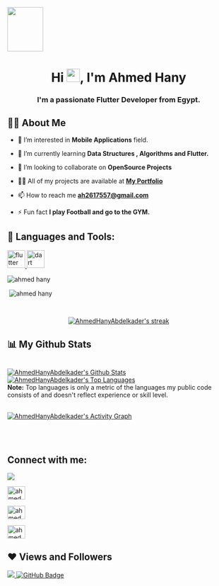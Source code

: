 
<a href="#"><img width="40%" height="100" src="https://cdn-icons.flaticon.com/png/512/534/premium/534621.png?token=exp=1634579694~hmac=c916c27c0472f9cb2dee651bcd2756fc" height="175px"/></a>

<h1 align="center">Hi <img src="https://raw.githubusercontent.com/MartinHeinz/MartinHeinz/master/wave.gif" width="30px">, I'm Ahmed Hany</h1>
<h3 align="center">I'm a passionate Flutter Developer from Egypt.</h3>


## 🙋‍♂️ About Me

- 👀 I’m interested in **Mobile Applications** field.

- 🌱 I’m currently learning **Data Structures , Algorithms and Flutter.**

- 👯 I’m looking to collaborate on **OpenSource Projects**

- 👨‍💻 All of my projects are available at **[My Portfolio](https://github.com/AhmedHanyAbdelkader?tab=repositories)**

- 📫 How to reach me **ah2617557@gmail.com**

- ⚡ Fun fact **I play Football and go to the GYM.**

## 🚀 Languages and Tools:

<p align="left">
  <a href="https://flutter.dev/" target="_blank"> <img src="https://iconape.com/wp-content/files/yb/61798/png/flutter-logo.png" alt="flutter" width="40" height="40"/> </a>
  <a href="https://dart.dev/" target="_blank"> <img src="https://iconape.com/wp-content/files/vp/55059/png/dart.png" alt="dart" width="40" height="40"/> </a> 
  </p>

<p>
  <img align="center" src="https://github-readme-stats.vercel.app/api/top-langs?username=AhmedHanyAbdelkader&show_icons=true&locale=en&layout=compact" alt="ahmed hany"  />

 &nbsp;<img align="center" src="https://github-readme-stats.vercel.app/api?username=AhmedHanyAbdelkader&show_icons=true&locale=en" alt="ahmed hany" /></p>




  
</p>

<!-- [![React Badge](https://img.shields.io/badge/-React-61DBFB?style=for-the-badge&labelColor=black&logo=react&logoColor=61DBFB)](#)  [![Javascript Badge](https://img.shields.io/badge/-Javascript-F0DB4F?style=for-the-badge&labelColor=black&logo=javascript&logoColor=F0DB4F)](#) [![Typescript Badge](https://img.shields.io/badge/-Typescript-007acc?style=for-the-badge&labelColor=black&logo=typescript&logoColor=007acc)](#) [![Nodejs Badge](https://img.shields.io/badge/-Nodejs-3C873A?style=for-the-badge&labelColor=black&logo=node.js&logoColor=3C873A)](#) [![GraphQL Badge](https://img.shields.io/badge/-GraphQl-e535ab?style=for-the-badge&labelColor=black&logo=node.js&logoColor=e535ab)](#) -->
<br/>

<p align="center">
    <a href="https://github.com/AhmedHanyAbdelkader/github-readme-streak-stats">
        <img align="center" title="🔥 Get streak stats for your profile at git.io/streak-stats" alt="AhmedHanyAbdelkader's streak" src="https://github-readme-streak-stats.herokuapp.com/?user=AhmedHanyAbdelkader&theme=black-ice&hide_border=true&stroke=0000&background=060A0CD0"/>
    </a>
</p>


## 📊 My Github Stats

  <br/>
    <a href="https://github.com/AhmedHanyAbdelkader/github-readme-stats"><img alt="AhmedHanyAbdelkader's Github Stats" src="https://github-readme-stats.vercel.app/api?username=AhmedHanyAbdelkader&show_icons=true&count_private=true&theme=react&hide_border=true&bg_color=0D1117" /></a>
  <a href="https://github.com/AhmedHanyAbdelkader/github-readme-stats"><img alt="AhmedHanyAbdelkader's Top Languages" src="https://github-readme-stats.vercel.app/api/top-langs/?username=AhmedHanyAbdelkader&langs_count=8&count_private=true&layout=compact&theme=react&hide_border=true&bg_color=0D1117" /></a>
  <br/>
  <b>Note:</b> Top languages is only a metric of the languages my public code consists of and doesn't reflect experience or skill level.


<br/>
<br/>

<a href="https://github.com/AhmedHanyAbdelkader/github-readme-activity-graph"><img alt="AhmedHanyAbdelkader's Activity Graph" src="https://activity-graph.herokuapp.com/graph?username=AhmedHanyAbdelkader&bg_color=0D1117&color=5BCDEC&line=5BCDEC&point=FFFFFF&hide_border=true" /></a>

<br/>
<br/>



## Connect with me:
<p align="left">

<a href = "https://www.linkedin.com/in/ahmed-hany-73b220199/"><img align="center" src="https://img.icons8.com/fluent/48/000000/linkedin.png" /></a>
  <p>
<a href="https://twitter.com/AhmedHa06357337" target="blank"><img align="center" src="https://raw.githubusercontent.com/rahuldkjain/github-profile-readme-generator/master/src/images/icons/Social/twitter.svg" alt="ahmed hany" height="30" width="40" /></a>

<a href="https://www.hackerrank.com/ah2617557" target="blank"><img align="center" src="https://raw.githubusercontent.com/rahuldkjain/github-profile-readme-generator/master/src/images/icons/Social/hackerrank.svg" alt="ahmed hany" height="30" width="40" /></a>
    
<a href="https://codeforces.com/profile/Ahmed_Hany1" target="blank"><img align="center" src="https://upload.wikimedia.org/wikipedia/commons/thumb/b/b1/Codeforces_logo.svg/1024px-Codeforces_logo.svg.png" alt="ahmed hany" height="30" width="40" /></a>
</p>

</p>

## ❤ Views and Followers
<a href="https://github.com/Meghna-DAS/github-profile-views-counter">
    <img src="https://komarev.com/ghpvc/?username=AhmedHanyAbdelkader">
</a>
<a href="https://github.com/AhmedHanyAbdelkader?tab=followers"><img src="https://img.shields.io/github/followers/AhmedHanyAbdelkader?label=Followers&style=social" alt="GitHub Badge"></a>
